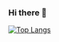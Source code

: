 ### Hi there 👋

[![Top Langs](https://github-readme-stats.vercel.app/api/top-langs/?username=madrigaleduardo)](https://github.com/madrigaleduardo/github-readme-stats)

<!--
**madrigaleduardo/madrigaleduardo** is a ✨ _special_ ✨ repository because its `README.md` (this file) appears on your GitHub profile.

Here are some ideas to get you started:

- 🔭 I’m currently working on ...
- 🌱 I’m currently learning ...
- 👯 I’m looking to collaborate on ...
- 🤔 I’m looking for help with ...
- 💬 Ask me about ...
- 📫 How to reach me: ...
- 😄 Pronouns: ...
- ⚡ Fun fact: ...
-->
